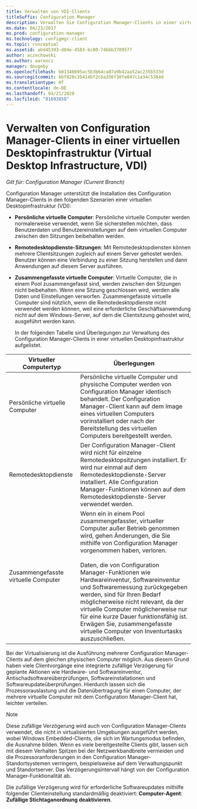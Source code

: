 ```yaml
---
title: Verwalten von VDI-Clients
titleSuffix: Configuration Manager
description: Verwalten Sie Configuration Manager-Clients in einer virtuellen Desktopinfrastruktur (Virtual Desktop Infrastructure, VDI).
ms.date: 04/23/2017
ms.prod: configuration-manager
ms.technology: configmgr-client
ms.topic: conceptual
ms.assetid: abd45393-d84e-4583-bc80-74bbb3709577
author: aczechowski
ms.author: aaroncz
manager: dougeby
ms.openlocfilehash: b01348695ac5b3b64ca87a9b42aa52ac235b533d
ms.sourcegitcommit: bbf820c35414bf2cba356f30fe047c1a34c5384d
ms.translationtype: HT
ms.contentlocale: de-DE
ms.lasthandoff: 04/21/2020
ms.locfileid: "81693858"
---
```

# <a name="manage-configuration-manager-clients-in-a-virtual-desktop-infrastructure-vdi"></a>Verwalten von Configuration Manager-Clients in einer virtuellen Desktopinfrastruktur (Virtual Desktop Infrastructure, VDI)

*Gilt für: Configuration Manager (Current Branch)*

Configuration Manager unterstützt die Installation des Configuration Manager-Clients in den folgenden Szenarien einer virtuellen Desktopinfrastruktur (VDI):  

- **Persönliche virtuelle Computer**: Persönliche virtuelle Computer werden normalerweise verwendet, wenn Sie sicherstellen möchten, dass Benutzerdaten und Benutzereinstellungen auf dem virtuellen Computer zwischen den Sitzungen beibehalten werden.  

- **Remotedesktopdienste-Sitzungen**: Mit Remotedesktopdiensten können mehrere Clientsitzungen zugleich auf einem Server gehostet werden. Benutzer können eine Verbindung zu einer Sitzung herstellen und dann Anwendungen auf diesem Server ausführen.  

- **Zusammengefasste virtuelle Computer**: Virtuelle Computer, die in einem Pool zusammengefasst sind, werden zwischen den Sitzungen nicht beibehalten. Wenn eine Sitzung geschlossen wird, werden alle Daten und Einstellungen verworfen. Zusammengefasste virtuelle Computer sind nützlich, wenn die Remotedesktopdienste nicht verwendet werden können, weil eine erforderliche Geschäftsanwendung nicht auf dem Windows-Server, auf dem die Clientsitzung gehostet wird, ausgeführt werden kann.  

  In der folgenden Tabelle sind Überlegungen zur Verwaltung des Configuration Manager-Clients in einer virtuellen Desktopinfrastruktur aufgelistet.  

|Virtueller Computertyp|Überlegungen|  
|--------------------------|--------------------|  
|Persönliche virtuelle Computer|Persönliche virtuelle Computer und physische Computer werden von Configuration Manager identisch behandelt. Der Configuration Manager-Client kann auf dem Image eines virtuellen Computers vorinstalliert oder nach der Bereitstellung des virtuellen Computers bereitgestellt werden.|  
|Remotedesktopdienste|Der Configuration Manager-Client wird nicht für einzelne Remotedesktopsitzungen installiert. Er wird nur einmal auf dem Remotedesktopdienste-Server installiert. Alle Configuration Manager-Funktionen können auf dem Remotedesktopdienste-Server verwendet werden.|  
|Zusammengefasste virtuelle Computer|Wenn ein in einem Pool zusammengefasster, virtueller Computer außer Betrieb genommen wird, gehen Änderungen, die Sie mithilfe von Configuration Manager vorgenommen haben, verloren.<br /><br /> Daten, die von Configuration Manager-Funktionen wie Hardwareinventur, Softwareinventur und Softwaremessung zurückgegeben werden, sind für Ihren Bedarf möglicherweise nicht relevant, da der virtuelle Computer möglicherweise nur für eine kurze Dauer funktionsfähig ist. Erwägen Sie, zusammengefasste virtuelle Computer von Inventurtasks auszuschließen.|  

 Bei der Virtualisierung ist die Ausführung mehrerer Configuration Manager-Clients auf dem gleichen physischen Computer möglich. Aus diesem Grund haben viele Clientvorgänge eine integrierte zufällige Verzögerung für geplante Aktionen wie Hardware- und Softwareinventur, Antischadsoftwareüberprüfungen, Softwareinstallationen und Softwareupdateüberprüfungen. Hierdurch lassen sich die Prozessorauslastung und die Datenübertragung für einen Computer, der mehrere virtuelle Computer mit dem Configuration Manager-Client hat, leichter verteilen.  

> [!NOTE]  
>  Diese zufällige Verzögerung wird auch von Configuration Manager-Clients verwendet, die nicht in virtualisierten Umgebungen ausgeführt werden, wobei Windows Embedded-Clients, die sich im Wartungsmodus befinden, die Ausnahme bilden. Wenn es viele bereitgestellte Clients gibt, lassen sich mit diesem Verhalten Spitzen bei der Netzwerkbandbreite vermeiden und die Prozessoranforderungen in den Configuration Manager-Standortsystemen verringern, beispielsweise auf dem Verwaltungspunkt und Standortserver. Das Verzögerungsintervall hängt von der Configuration Manager-Funktionalität ab.  
>   
>  Die zufällige Verzögerung wird für erforderliche Softwareupdates mithilfe folgender Clienteinstellung standardmäßig deaktiviert: **Computer-Agent**: **Zufällige Stichtaganordnung deaktivieren**.
